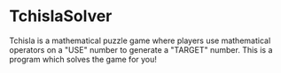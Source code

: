 # TchislaSolver
Tchisla is a mathematical puzzle game where players use mathematical operators on a "USE" number to generate a "TARGET" number. This is a program which solves the game for you!
